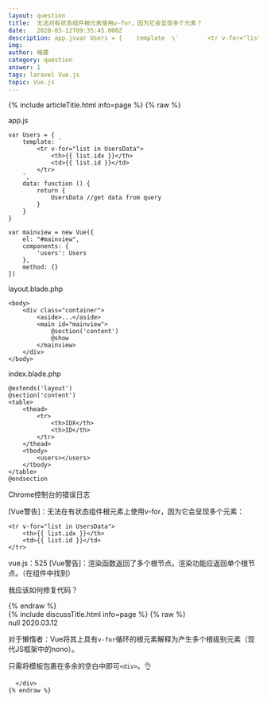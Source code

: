 ```yaml
---
layout: question
title:  无法对有状态组件根元素使用v-for，因为它会呈现多个元素？
date:   2020-03-12T09:35:45.000Z
description: app.jsvar Users = {    template  \`        <tr v-for="list in UsersData">...
img: 
author: 梅猿
category: question
answer: 1
tags: laravel Vue.js
topic: Vue.js
---
```

<div class="article-root">
  <div class="article">
    {% include articleTitle.html info=page %}
    {% raw %}
    <div class="article-content"><p><font style="vertical-align: inherit;"><font style="vertical-align: inherit;">app.js</font></font></p>

<pre><code>var Users = {<font></font>
    template: `<font></font>
        &lt;tr v-for="list in UsersData"&gt;<font></font>
            &lt;th&gt;{{ list.idx }}&lt;/th&gt;<font></font>
            &lt;td&gt;{{ list.id }}&lt;/td&gt;<font></font>
        &lt;/tr&gt;<font></font>
    `,<font></font>
    data: function () {<font></font>
        return {<font></font>
            UsersData //get data from query<font></font>
        }<font></font>
    }<font></font>
}<font></font>
<font></font>
var mainview = new Vue({<font></font>
    el: "#mainview",<font></font>
    components: {<font></font>
        'users': Users<font></font>
    },<font></font>
    method: {}<font></font>
})<font></font>
</code></pre>

<p><font style="vertical-align: inherit;"><font style="vertical-align: inherit;">layout.blade.php</font></font></p>

<pre><code>&lt;body&gt;<font></font>
    &lt;div class="container"&gt;<font></font>
        &lt;aside&gt;...&lt;/aside&gt;<font></font>
        &lt;main id="mainview"&gt;<font></font>
            @section('content')<font></font>
            @show<font></font>
        &lt;/mainview&gt;<font></font>
    &lt;/div&gt;<font></font>
&lt;/body&gt;<font></font>
</code></pre>

<p><font style="vertical-align: inherit;"><font style="vertical-align: inherit;">index.blade.php</font></font></p>

<pre><code>@extends('layout')<font></font>
@section('content')<font></font>
&lt;table&gt;<font></font>
    &lt;thead&gt;<font></font>
        &lt;tr&gt;<font></font>
            &lt;th&gt;IDX&lt;/th&gt;<font></font>
            &lt;th&gt;ID&lt;/th&gt;<font></font>
        &lt;/tr&gt;<font></font>
    &lt;/thead&gt;<font></font>
    &lt;tbody&gt;<font></font>
        &lt;users&gt;&lt;/users&gt;<font></font>
    &lt;/tbody&gt;<font></font>
&lt;/table&gt;<font></font>
@endsection<font></font>
</code></pre>

<p><font style="vertical-align: inherit;"><font style="vertical-align: inherit;">Chrome控制台的错误日志</font></font></p>

<p><font style="vertical-align: inherit;"><font style="vertical-align: inherit;">[Vue警告]：无法在有状态组件根元素上使用v-for，因为它会呈现多个元素：</font></font></p>

<pre><code>&lt;tr v-for="list in UsersData"&gt;<font></font>
    &lt;th&gt;{{ list.idx }}&lt;/th&gt;<font></font>
    &lt;td&gt;{{ list.id }}&lt;/td&gt;<font></font>
&lt;/tr&gt; <font></font>
</code></pre>

<p><font style="vertical-align: inherit;"><font style="vertical-align: inherit;">vue.js：525 [Vue警告]：渲染函数返回了多个根节点。</font><font style="vertical-align: inherit;">渲染功能应返回单个根节点。</font><font style="vertical-align: inherit;">（在组件中找到）</font></font></p>

<p><font style="vertical-align: inherit;"><font style="vertical-align: inherit;">我应该如何修复代码？</font></font></p></div>
    {% endraw %}
  </div>

  <div class="discuss-wrapper">
    {% include discussTitle.html info=page %}
    {% raw %}
    <div class="discuss-item">
        <div class="discuss-parent">
          <div class="discuss-meta">
            <span class="discuss-user">null</span>
            <span class="discuss-time">2020.03.12</span>
          </div>
          <div class="discuss-comment"><p><font style="vertical-align: inherit;"><font style="vertical-align: inherit;">对于懒惰者：Vue将其上具有</font></font><code>v-for</code><font style="vertical-align: inherit;"><font style="vertical-align: inherit;">循环</font><font style="vertical-align: inherit;">的根元素解释</font><font style="vertical-align: inherit;">为产生多个根级别元素（现代JS框架中的nono）。</font></font></p>

<p><font style="vertical-align: inherit;"><font style="vertical-align: inherit;">只需将模板包裹在多余的空白中即可</font></font><code>&lt;div&gt;</code><font style="vertical-align: inherit;"><font style="vertical-align: inherit;">。</font><font style="vertical-align: inherit;">👌</font></font></p></div>
        </div>
        
      </div>
    {% endraw %}
  </div>
<div>
